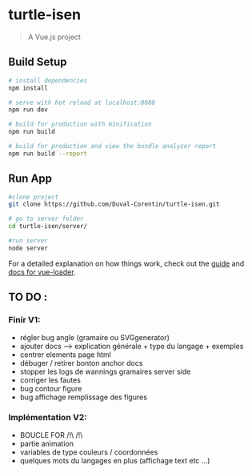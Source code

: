 # turtle-isen

> A Vue.js project

## Build Setup

``` bash
# install dependencies
npm install

# serve with hot reload at localhost:8080
npm run dev

# build for production with minification
npm run build

# build for production and view the bundle analyzer report
npm run build --report
```

## Run App

``` bash
#clone project
git clone https://github.com/Duval-Corentin/turtle-isen.git

# go to server folder
cd turtle-isen/server/

#run server
node server

```
For a detailed explanation on how things work, check out the [guide](http://vuejs-templates.github.io/webpack/) and [docs for vue-loader](http://vuejs.github.io/vue-loader).

## TO DO :
### Finir V1:
- régler bug angle (gramaire ou SVGgenerator)
- ajouter docs --> explication générale + type du langage + exemples 
- centrer elements page html
- débuger / retirer bonton anchor docs
- stopper les logs de wannings gramaires server side
- corriger les fautes
- bug contour figure
- bug affichage remplissage des figures

### Implémentation V2: 
- BOUCLE FOR /!\ /!\
- partie animation 
- variables de type couleurs / coordonnées
- quelques mots du langages en plus (affichage text etc ...)
